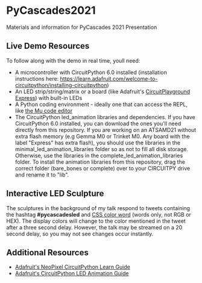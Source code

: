 # PyCascades2021
Materials and information for PyCascades 2021 Presentation

## Live Demo Resources
To follow along with the demo in real time, youll need:
  - A microcontroller with CircuitPython 6.0 installed (installation instructions here: <a href=https://learn.adafruit.com/welcome-to-circuitpython/installing-circuitpython>https://learn.adafruit.com/welcome-to-circuitpython/installing-circuitpython</a>)
  - An LED strip/string/matrix or a board (like Adafruit's <a href=https://www.adafruit.com/product/3333>CircuitPlayground Express</a>) with built-in LEDs
  - A Python coding environment - ideally one that can access the REPL, like <a href=https://codewith.mu/>the Mu code editor</a>
  - The CircuitPython led_animation libraries and dependencies. If you have CircuitPython 6.0 installed, you can download the ones you'll need directly from this repository. If you are working on an ATSAMD21 without extra flash memory (e.g Gemma M0 or Trinket M0. Any board with the label "Express" has extra flash), you should use the libraries in the minimal_led_animation_libraries folder so as not to fill all disk storage. Otherwise, use the libraries in the complete_led_animation_libraries folder. To install the animation libraries from this repository, drag the correct folder (bare_bones or complete) over to your CIRCUITPY drive and rename it to "lib".

## Interactive LED Sculpture
The sculptures in the background of my talk respond to tweets containing the hashtag <b>#pycascadesled</b> and <a href=https://htmlcolorcodes.com/color-names/>CSS color word</a> (words only, not RGB or HEX). The display colors will change to the color mentioned in the tweet after a three second delay. However, the talk may be streamed on a 20 second delay, so you may not see changes occur instantly.

## Additional Resources
- <a href=https://learn.adafruit.com/circuitpython-essentials/circuitpython-neopixel>Adafruit's NeoPixel CircuitPython Learn Guide</a>
- <a href=https://learn.adafruit.com/circuitpython-led-animations>Adafruit's CircuitPython LED Animation Guide</a>
